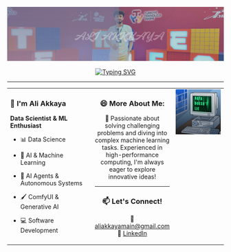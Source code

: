 
<p align="center">
  <img src="doc/images/akkaya.png" alt="aliakkaya" width="1000"/>
</p>

<p align="center">
  <a href="https://git.io/typing-svg" target="_blank">
    <img
      src="https://readme-typing-svg.demolab.com?font=Fira+Code&duration=2000&pause=1000&width=435
            &lines=Hello%2C+I%27m+Ali%0AContact+Me..."
      alt="Typing SVG"
    />
  </a>
</p>

---

<table>
  <tr>
    <!-- Sol Taraf -->
    <td width="40%" valign="top">

### 👋 **I'm Ali Akkaya**
**Data Scientist & ML Enthusiast**
- 📊 Data Science  
- 🤖 AI & Machine Learning  
- 🧠 AI Agents & Autonomous Systems
- 🖌️ ComfyUI & Generative AI
- 💻 Software Development  

    </td>

    <!-- Orta - Contact -->
    <td width="35%" valign="top" align="center">



### 😄 **More About Me:**

🚀 Passionate about solving challenging problems and diving into complex machine learning tasks. Experienced in high-performance computing, I'm always eager to explore innovative ideas!

---

### 📫 **Let's Connect!**

 📧 [aliakkayamain@gmail.com](mailto:aliakkayamain@gmail.com)  
 💼 [LinkedIn](https://linkedin.com/in/aliakkaya00)

 <!-- Sağ GIF -->
<td width="30%" valign="top" align="right">
      <img src="doc/images/datadoesntlie.gif" width="300"/>
    </td>
  </tr>
</table>
